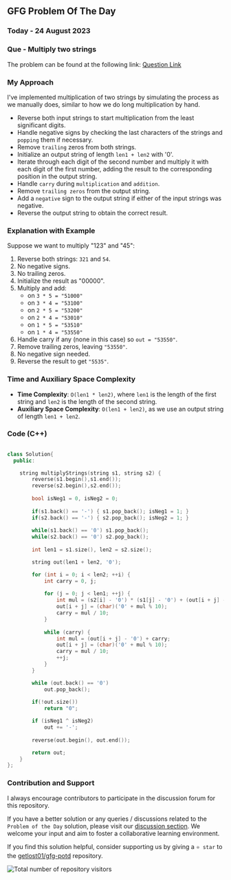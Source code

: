 ## GFG Problem Of The Day

### Today - 24 August 2023
### Que - Multiply two strings

The problem can be found at the following link: [Question Link](https://practice.geeksforgeeks.org/problems/multiply-two-strings/1)

### My Approach

I've implemented multiplication of two strings by simulating the process as we manually does, similar to how we do long multiplication by hand.

- Reverse both input strings to start multiplication from the least significant digits.
- Handle negative signs by checking the last characters of the strings and `popping` them if necessary.
- Remove `trailing` zeros from both strings.
- Initialize an output string of length `len1 + len2` with '0'.
- Iterate through each digit of the second number and multiply it with each digit of the first number, adding the result to the corresponding position in the output string.
- Handle `carry` during `multiplication` and `addition`.
- Remove `trailing zeros` from the output string.
- Add a `negative` sign to the output string if either of the input strings was negative.
- Reverse the output string to obtain the correct result.

### Explanation with Example
Suppose we want to multiply "123" and "45":

1. Reverse both strings: `321` and `54`.
2. No negative signs.
3. No trailing zeros.
4. Initialize the result as "00000".
5. Multiply and add:
   - on `3 * 5 = "51000"`
   - on `3 * 4 = "53100"`
   - on `2 * 5 = "53200"`
   - on `2 * 4 = "53010"`
   - on `1 * 5 = "53510"`
   - on `1 * 4 = "53550"`
6. Handle carry if any (none in this case) so `out = "53550"`.
7. Remove trailing zeros, leaving `"53550"`.
8. No negative sign needed.
9. Reverse the result to get `"5535"`.

### Time and Auxiliary Space Complexity

- **Time Complexity**: `O(len1 * len2)`, where `len1` is the length of the first string and `len2` is the length of the second string.
- **Auxiliary Space Complexity**: `O(len1 + len2)`, as we use an output string of length `len1 + len2`.

### Code (C++)

```cpp

class Solution{
  public:

    string multiplyStrings(string s1, string s2) {
        reverse(s1.begin(),s1.end());
        reverse(s2.begin(),s2.end());
       
        bool isNeg1 = 0, isNeg2 = 0;
       
        if(s1.back() == '-') { s1.pop_back(); isNeg1 = 1; }
        if(s2.back() == '-') { s2.pop_back(); isNeg2 = 1; }
       
        while(s1.back() == '0') s1.pop_back();
        while(s2.back() == '0') s2.pop_back();
       
        int len1 = s1.size(), len2 = s2.size();

        string out(len1 + len2, '0');

        for (int i = 0; i < len2; ++i) {
            int carry = 0, j;
            
            for (j = 0; j < len1; ++j) {
                int mul = (s2[i] - '0') * (s1[j] - '0') + (out[i + j] - '0') + carry;
                out[i + j] = (char)('0' + mul % 10);
                carry = mul / 10;
            }
            
            while (carry) {
                int mul = (out[i + j] - '0') + carry;
                out[i + j] = (char)('0' + mul % 10);
                carry = mul / 10;
                ++j;
            }
        }

        while (out.back() == '0') 
            out.pop_back();
        
        if(!out.size())
            return "0";

        if (isNeg1 ^ isNeg2) 
            out += '-';
        
        reverse(out.begin(), out.end());

        return out;
    }
};
```
### Contribution and Support

I always encourage contributors to participate in the discussion forum for this repository.

If you have a better solution or any queries / discussions related to the `Problem of the Day` solution, please visit our [discussion section](https://github.com/getlost01/gfg-potd/discussions). We welcome your input and aim to foster a collaborative learning environment.

If you find this solution helpful, consider supporting us by giving a `⭐ star` to the [getlost01/gfg-potd](https://github.com/getlost01/gfg-potd) repository.


![Total number of repository visitors](https://komarev.com/ghpvc/?username=gl01potdgfg&color=blue&&label=Visitors)
